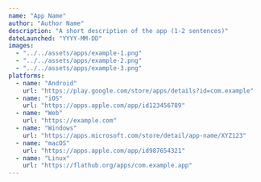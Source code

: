 ```yaml
---
name: "App Name"
author: "Author Name"
description: "A short description of the app (1-2 sentences)"
dateLaunched: "YYYY-MM-DD"
images:
  - "../../assets/apps/example-1.png"
  - "../../assets/apps/example-2.png"
  - "../../assets/apps/example-3.png"
platforms:
  - name: "Android"
    url: "https://play.google.com/store/apps/details?id=com.example"
  - name: "iOS"
    url: "https://apps.apple.com/app/id123456789"
  - name: "Web"
    url: "https://example.com"
  - name: "Windows"
    url: "https://apps.microsoft.com/store/detail/app-name/XYZ123"
  - name: "macOS"
    url: "https://apps.apple.com/app/id987654321"
  - name: "Linux"
    url: "https://flathub.org/apps/com.example.app"
---
```

